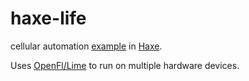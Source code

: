 haxe-life
=========

cellular automation [example](http://maitag.de/~semmi/haxelime/haxe-life/) in [Haxe](http://haxe.org).

Uses [OpenFl/Lime](http://www.openfl.org/documentation/setup/install-haxe/)
to run on multiple hardware devices.

